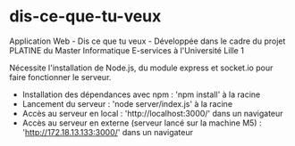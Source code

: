 # dis-ce-que-tu-veux
Application Web - Dis ce que tu veux - Développée dans le cadre du projet PLATINE du Master Informatique E-services à l'Université Lille 1

Nécessite l'installation de Node.js, du module express et socket.io pour faire fonctionner le serveur.  
- Installation des dépendances avec npm : 'npm install' à la racine  
- Lancement du serveur : 'node server/index.js' à la racine  
- Accès au serveur en local : 'http://localhost:3000/' dans un navigateur
- Accès au serveur en externe (serveur lancé sur la machine M5) : 'http://172.18.13.133:3000/' dans un navigateur
